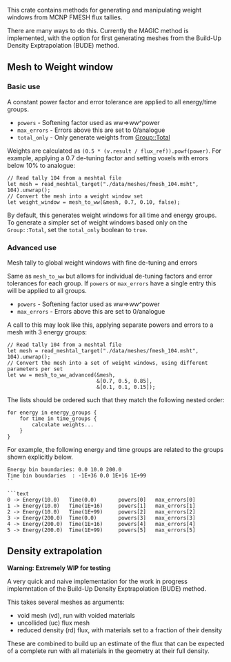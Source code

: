 This crate contains methods for generating and manipulating weight windows from
MCNP FMESH flux tallies.

There are many ways to do this. Currently the MAGIC method is implemented, with
the option for first generating meshes from the Build-Up Density Exptrapolation
(BUDE) method.

## Mesh to Weight window

### Basic use

A constant power factor and error tolerance are applied to all energy/time
groups.

- `powers` - Softening factor used as ww=>ww^power
- `max_errors` - Errors above this are set to 0/analogue
- `total_only` - Only generate weights from [Group::Total](ntools_mesh::Group)

Weights are calculated as `(0.5 * (v.result / flux_ref)).powf(power)`. For
example, applying a 0.7 de-tuning factor and setting voxels with errors
below 10% to analogue:

```rust, ignore
// Read tally 104 from a meshtal file
let mesh = read_meshtal_target("./data/meshes/fmesh_104.msht", 104).unwrap();
// Convert the mesh into a weight window set
let weight_window = mesh_to_ww(&mesh, 0.7, 0.10, false);
```

By default, this generates weight windows for all time and energy groups.
To generate a simpler set of weight windows based only on the
`Group::Total`, set the `total_only` boolean to `true`.

### Advanced use

Mesh tally to global weight windows with fine de-tuning and errors

Same as `mesh_to_ww` but allows for individual de-tuning factors and error
tolerances for each group. If `powers` or `max_errors` have a single entry
this will be applied to all groups.

- `powers` - Softening factor used as ww=>ww^power
- `max_errors` - Errors above this are set to 0/analogue

A call to this may look like this, applying separate powers and errors to
a mesh with 3 energy groups:

```rust, ignore
// Read tally 104 from a meshtal file
let mesh = read_meshtal_target("./data/meshes/fmesh_104.msht", 104).unwrap();
// Convert the mesh into a set of weight windows, using different parameters per set
let ww = mesh_to_ww_advanced(&mesh,
                             &[0.7, 0.5, 0.85],
                             &[0.1, 0.1, 0.15]);
```

The lists should be ordered such that they match the following nested order:

```text
for energy in energy_groups {
    for time in time_groups {
        calculate weights...
    }
}
```

For example, the following energy and time groups are related to the groups
shown explicitly below.

```text
Energy bin boundaries: 0.0 10.0 200.0
Time bin boundaries  : -1E+36 0.0 1E+16 1E+99
``

```text
0 -> Energy(10.0)   Time(0.0)       powers[0]   max_errors[0]
1 -> Energy(10.0)   Time(1E+16)     powers[1]   max_errors[1]
2 -> Energy(10.0)   Time(1E+99)     powers[2]   max_errors[2]
3 -> Energy(200.0)  Time(0.0)       powers[3]   max_errors[3]
4 -> Energy(200.0)  Time(1E+16)     powers[4]   max_errors[4]
5 -> Energy(200.0)  Time(1E+99)     powers[5]   max_errors[5]
```

## Density extrapolation

**Warning: Extremely WIP for testing**

A very quick and naive implementation for the work in progress implemntation of
the Build-Up Density Exptrapolation (BUDE) method.

This takes several meshes as arguments:

- void mesh (vd), run with voided materials
- uncollided (uc) flux mesh
- reduced density (rd) flux, with materials set to a fraction of their density

These are combined to build up an estimate of the flux that can be expected of a
complete run with all materials in the geometry at their full density.
